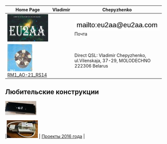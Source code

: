 | Home Page | Vladimir | Chepyzhenko | 
| ------------- | ------------- | ------------- |
|![QSL](photo/22.jpg) | |![mailto](photo/mailto3.png) Почта  |
[![RM1_AO-21_RS14](photo/28.jpg)](http://eu2aa.qrz.ru/rm1.html) [ RM1_AO-21_RS14 ](http://eu2aa.qrz.ru/rm1.html) | | Direct QSL: Vladimir Chepyzhenko, ul.Vilenskaja, 37-29, MOLODECHNO 222306 Belarus |

## Любительские конструкции

[![Любительская аппаратура](photo/0LK.jpg)](https://beta.observablehq.com/@eu2aa)

|[![Проекты 2016 год ](photo/0LK1.jpg)](https://eu2aa.com/AmRig.html) | [Проекты 2016 года](https://eu2aa.com/AmRig.html) |
